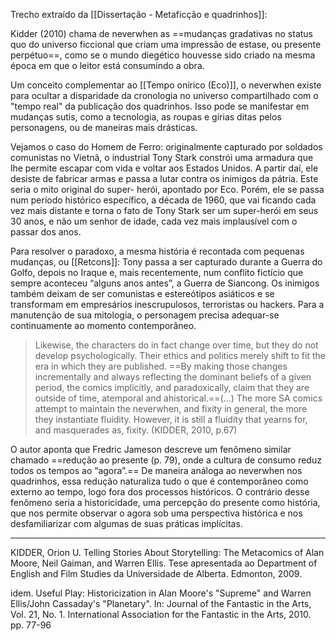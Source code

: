 Trecho extraído da [[Dissertação - Metaficção e quadrinhos]]:

Kidder (2010) chama de neverwhen as ==mudanças gradativas no status quo do universo ficcional que criam uma impressão de estase, ou presente perpétuo==, como se o mundo diegético houvesse sido criado na mesma época em que o leitor está consumindo a obra.

Um conceito complementar ao [[Tempo onírico (Eco)]], o neverwhen existe para ocultar a disparidade da cronologia no universo compartilhado com o "tempo real" da publicação dos quadrinhos. Isso pode se manifestar em mudanças sutis, como a tecnologia, as roupas e gírias ditas pelos personagens, ou de maneiras mais drásticas.

Vejamos o caso do Homem de Ferro: originalmente capturado por soldados comunistas no Vietnã, o industrial Tony Stark constrói uma armadura que lhe permite escapar com vida e voltar aos Estados Unidos. A partir daí, ele desiste de fabricar armas e passa a lutar contra os inimigos da pátria. Este seria o mito original do super- herói, apontado por Eco. Porém, ele se passa num período histórico específico, a década de 1960, que vai ficando cada vez mais distante e torna o fato de Tony Stark ser um super-herói em seus 30 anos, e não um senhor de idade, cada vez mais implausível com o passar dos anos. 

Para resolver o paradoxo, a mesma história é recontada com pequenas mudanças, ou [[Retcons]]: Tony passa a ser capturado durante a Guerra do Golfo, depois no Iraque e, mais recentemente, num conflito fictício que sempre aconteceu “alguns anos antes”, a Guerra de Siancong. Os inimigos também deixam de ser comunistas e estereótipos asiáticos e se transformam em empresários inescrupulosos, terroristas ou hackers. Para a manutenção de sua mitologia, o personagem precisa adequar-se continuamente ao momento contemporâneo.

>Likewise, the characters do in fact change over time, but they do not develop psychologically. Their ethics and politics merely shift to fit the era in which they are published. ==By making those changes incrementally and always reflecting the dominant beliefs of a given period, the comics implicitly, and paradoxically, claim that they are outside of time, atemporal and ahistorical.==(...) The more SA comics attempt to maintain the neverwhen, and fixity in general, the more they instantiate fluidity. However, it is still a fluidity that yearns for, and masquerades as, fixity. (KIDDER, 2010, p.67)

O autor aponta que Fredric Jameson descreve um fenômeno similar chamado ==redução ao presente (p. 79), onde a cultura de consumo reduz todos os tempos ao “agora”.== De maneira análoga ao neverwhen nos quadrinhos, essa redução naturaliza tudo o que é contemporâneo como externo ao tempo, logo fora dos processos históricos. O contrário desse fenômeno seria a historicidade, uma percepção do presente como história, que nos permite observar o agora sob uma perspectiva histórica e nos desfamiliarizar com algumas de suas práticas implícitas.

---
KIDDER, Orion U. Telling Stories About Storytelling: The Metacomics of Alan Moore, Neil Gaiman, and Warren Ellis. Tese apresentada ao Department of English and Film Studies da Universidade de Alberta. Edmonton, 2009.

idem. Useful Play: Historicization in Alan Moore's "Supreme" and Warren Ellis/John Cassaday's "Planetary". In: Journal of the Fantastic in the Arts, Vol. 21, No. 1. International Association for the Fantastic in the Arts, 2010. pp. 77-96